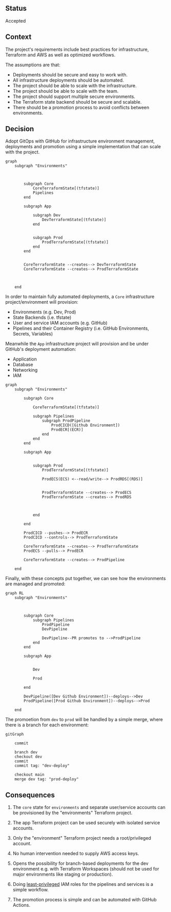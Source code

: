 ## Status
Accepted

## Context
The project's requirements include best practices for infrastructure, Terraform and AWS as well as optimized workflows. 

The assumptions are that:

- Deployments should be secure and easy to work with.
- All infrastructure deployments should be automated.
- The project should be able to scale with the infrastructure.
- The project should be able to scale with the team.
- The project should support multiple secure environments.
- The Terraform state backend should be secure and scalable.
- There should be a promotion process to avoid conflicts between environments.

## Decision

Adopt GitOps with GitHub for infrastructure environment management, deployments and promotion using a simple implementation that can scale with the project. 


```mermaid
graph 
    subgraph "Environments"
        


        subgraph Core
            CoreTerraformState[(tfstate)]
            Pipelines
        end

        subgraph App
        
            subgraph Dev
                DevTerraformState[(tfstate)] 
            end


            subgraph Prod
                ProdTerraformState[(tfstate)]
            end
        end

        
        CoreTerraformState --creates--> DevTerraformState
        CoreTerraformState --creates--> ProdTerraformState

        

    end

```

In order to maintain fully automated deployments, a `Core` infrastructure project/environment will provision:

- Environments (e.g. Dev, Prod)
- State Backends (i.e. tfstate)
- User and service IAM accounts (e.g. GitHub)
- Pipelines and their Container Registry (i.e. GitHub Environments, Secrets, Variables)


Meanwhile the `App` infrastructure project will provision and be under GitHub's deployment automation:

- Application
- Database 
- Networking
- IAM


```mermaid
graph 
    subgraph "Environments"

        subgraph Core

            CoreTerraformState[(tfstate)]
            
            subgraph Pipelines
                subgraph ProdPipeline
                    ProdCICD([Github Environment])
                    ProdECR[(ECR)]
                end
            end
        end

        subgraph App
           

            subgraph Prod
                ProdTerraformState[(tfstate)]
                
                ProdECS(ECS) <--read/write--> ProdRDS[(RDS)]
                
                
                ProdTerraformState --creates--> ProdECS
                ProdTerraformState --creates--> ProdRDS


                
            end
        
        end

        ProdCICD --pushes--> ProdECR
        ProdCICD --controls--> ProdTerraformState

        CoreTerraformState --creates--> ProdTerraformState
        ProdECS --pulls--> ProdECR

        CoreTerraformState --creates--> ProdPipeline

    end

```

Finally, with these concepts put together, we can see how the environments are managed and promoted:

```mermaid
graph RL
    subgraph "Environments"

        
        
        subgraph Core
            subgraph Pipelines
                ProdPipeline
                DevPipeline
                
                DevPipeline--PR promotes to -->ProdPipeline
            end
        end

        subgraph App
           

            Dev
            
            Prod
        
        end

        DevPipeline([Dev Github Environment])--deploys-->Dev
        ProdPipeline([Prod Github Environment])--deploys-->Prod

    end

```

The promoetion from `dev` to `prod` will be handled by a simple merge, where there is a branch for each environment:

```mermaid
gitGraph 

    commit

    branch dev
    checkout dev
    commit
    commit tag: "dev-deploy"

    checkout main
    merge dev tag: "prod-deploy"

```


## Consequences

1. The `core` state for `environments` and separate user/service accounts can be provisioned by the "environments" Terraform project. 

2. The app Terraform project can be used securely with isolated service accounts.

3. Only the "environment" Terraform project needs a root/privileged account.

4. No human intervention needed to supply AWS access keys.

5. Opens the possibility for branch-based deployments for the dev environment e.g. with Terraform Workspaces (should not be used for major environments like  staging or production).

5. Doing [least-privileged](https://docs.aws.amazon.com/IAM/latest/UserGuide/best-practices.html#grant-least-privilege) IAM roles for the pipelines and services is a simple workflow.

6. The promotion process is simple and can be automated with GitHub Actions.